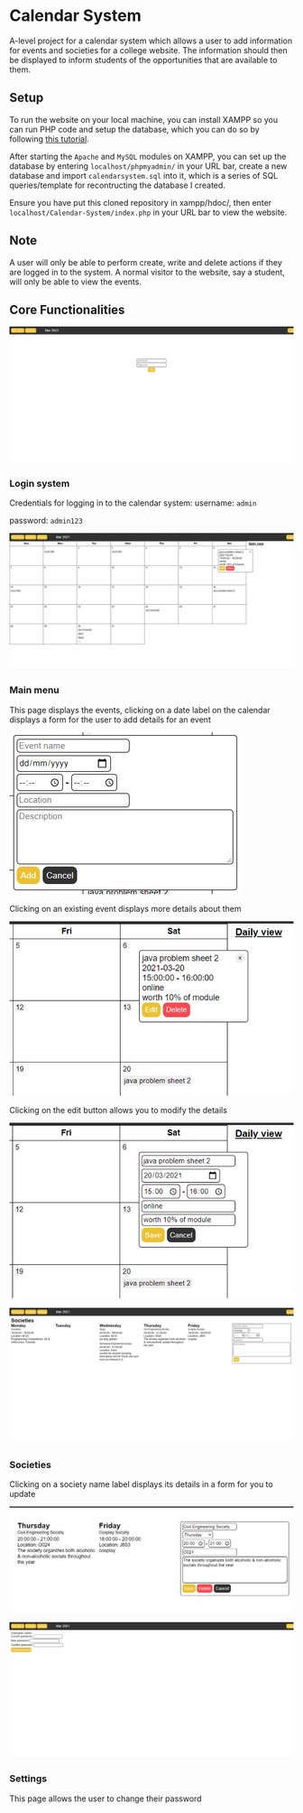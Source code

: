 # Calendar System
A-level project for a calendar system which allows a user to add information for events and societies for a college website. 
The information should then be displayed to inform students of the opportunities that are available to them.

## Setup
To run the website on your local machine, you can install XAMPP so you can run PHP code and setup the database, 
which you can do so by following [this tutorial](https://youtu.be/XBj_le81sAc?t=382).

After starting the `Apache` and `MySQL` modules on XAMPP, you can set up the database by entering `localhost/phpmyadmin/` in your URL bar, 
create a new database and import `calendarsystem.sql` into it, which is a series of SQL queries/template for recontructing the database I created.

Ensure you have put this cloned repository in xampp/hdoc/, then enter `localhost/Calendar-System/index.php` in your URL bar to view the website.

## Note
A user will only be able to perform create, write and delete actions if they are logged in to the system. 
A normal visitor to the website, say a student, will only be able to view the events.

## Core Functionalities
![login page](./screenshots/login.PNG)
### Login system
Credentials for logging in to the calendar system:
username: `admin`

password: `admin123`

![mainmenu page](./screenshots/mainmenu.PNG)
### Main menu
This page displays the events, clicking on a date label on the calendar displays 
a form for the user to add details for an event

![form for add events](./screenshots/add_event.PNG)

Clicking on an existing event displays more details about them

![display event details](./screenshots/event_details.PNG)

Clicking on the edit button allows you to modify the details

![edit event details](./screenshots/edit_event.PNG)

![societies page](./screenshots/societies.PNG)
### Societies
Clicking on a society name label displays its details in a form for you to update

![edit society details](./screenshots/edit_society.PNG)

![settings page](./screenshots/settings.PNG)
### Settings
This page allows the user to change their password